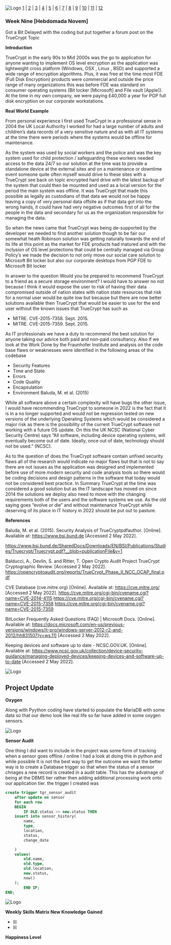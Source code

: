 ![Logo](Images/Logo.png)
[1](/MyPortfolio/SSDCS/Unit01.html) | [2](/MyPortfolio/SSDCS/Unit02.html) | [3](/MyPortfolio/SSDCS/Unit03.html) | [4](/MyPortfolio/SSDCS/Unit04.html) | [5](/MyPortfolio/SSDCS/Unit05.html) | [6](/MyPortfolio/SSDCS/Unit06.html) | [7](/MyPortfolio/SSDCS/Unit07.html) | [8](/MyPortfolio/SSDCS/Unit08.html) | [9](/MyPortfolio/SSDCS/Unit09.html) | [10](/MyPortfolio/SSDCS/Unit10.html) | [11](/MyPortfolio/SSDCS/Unit11.html) | [12](/MyPortfolio/SSDCS/Unit12.html)
### Week Nine [Hebdomada Novem]

Got a Bit Delayed with the coding but put together a forum post on the TrueCrypt Topic

**Introduction**

TrueCrypt in the early 90s to Mid 2000s was the go to application for anyone wanting to implement OS level encryption as the application was lightweight cross platform (Windows, OSX , Linux , BSD) and supported a wide range of encryption algorithms. Plus, it was free at the time most FDE (Full Disk Encryption) products were commercial and outside the price range of many organizations this was before FDE was standard on consumer operating systems (Bit locker [Microsoft] and File vault [Apple]). At the time in my own company, we were paying £40,000 a year for PGP full disk encryption on our corporate workstations.

**Real World Example**

From personal experience I first used TrueCrypt in a professional sense in 2004 the UK Local Authority I worked for had a large number of adults and children’s data records of a very sensitive nature and as with all IT systems at the time there were periods where the systems would be offline for maintenance.

As the system was used by social workers and the police and was the key system used for child protection / safeguarding these workers needed access to the data 24/7 so our solution at the time was to provide a standalone device at the external sites and on a maintenance or downtime event someone quite often myself would drive to these sites with a TrueCrypt see back on topic encrypted hard drive with the latest backup of the system that could then be mounted and used as a local version for the period the main system was offline. It was TrueCrypt that made this possible as legally as custodians of that data we would not be happy leaving a copy of very personal data offsite as if that data got into the wrong hands, it could have had very negative outcomes first of all for the people in the data and secondary for us as the organization responsible for managing the data.

So when the news came that TrueCrypt was being de-supported by the developer we needed to find another solution though to be fair our somewhat heath Robinson solution was getting naturally towards the end of its life at this point as the market for FDE products had matured and with the inclusion of OS level protections that could be centrally managed via Group Policy’s we made the decision to not only move our social care solution to Microsoft Bit locker but also our corporate desktops from PGP FDE to Microsoft Bit locker

In answer to the question Would you be prepared to recommend TrueCrypt to a friend as a secure storage environment? I would have to answer no not because I think it would expose the user to risk of having their data compromised outside of nation states with nation state resources that risk for a normal user would be quite low but because but there are now better solutions available then TrueCrypt that would be easier to use for the end user without the known issues that TrueCrypt has such as

*	MITRE. CVE-2015-7358. Sept. 2015. 
*	MITRE. CVE-2015-7359. Sept. 2015. 

As IT professionals we have a duty to recommend the best solution for anyone taking our advice both paid and non-paid consultancy. Also if we look at the Work Done by the Fraunhofer Institute and analysis on the code base flaws or weaknesses were identified in the following areas of the codebase

*	Security Features 
*	Time and State 
*	Errors
*	Code Quality 
*	Encapsulation 
*	Environment
Baluda, M. et al. (2015)

While all software above a certain complexity will have bugs the other issue, I would have recommending TrueCrypt to someone in 2022 is the fact that it is in a no longer supported and would not be regression tested on new versions of the underlying Operating Systems which would be considered a major risk as there is the possibility of the current TrueCrypt software not working with a future OS update. On this the UK NCSC (National Cyber Security Centre) says “All software, including device operating systems, will eventually become out of date. Ideally, once out of date, technology should not be used.” (NCSC).

As to the question of does the TrueCrypt software contain unfixed security flaws all of the research would indicate no major flaws but that is not to say there are not issues as the application was designed and implemented before use of more modern security and code analysis tools so there would be coding decisions and design patterns in the software that today would not be considered best practice.
In Summary TrueCrypt at the time was considered a good solution but as the IT landscape has moved on since 2014 the solutions we deploy also need to move with the changing requirements both of the users and the software systems we use. As the old saying goes “evolve or die” and without maintenance TrueCrypt while deserving of its place in IT history in 2022 should be put out to pasture.

**References** 

Baluda, M. et al. (2015). Security Analysis of TrueCryptpdfauthor. [Online]. Available at: https://www.bsi.bund.de [Accessed 2 May 2022].

https://www.bsi.bund.de/SharedDocs/Downloads/EN/BSI/Publications/Studies/Truecrypt/Truecrypt.pdf?__blob=publicationFile&v=1

Balducci, A., Devlin, S. and Ritter, T. Open Crypto Audit Project TrueCrypt Cryptographic Review. [Accessed 2 May 2022]. https://opencryptoaudit.org/reports/TrueCrypt_Phase_II_NCC_OCAP_final.pdf

 CVE Database (cve.mitre.org) [Online]. Available at: https://cve.mitre.org/ [Accessed 2 May 2022].
https://cve.mitre.org/cgi-bin/cvename.cgi?name=CVE-2014-4115
https://cve.mitre.org/cgi-bin/cvename.cgi?name=CVE-2015-7358
https://cve.mitre.org/cgi-bin/cvename.cgi?name=CVE-2015-7359

BitLocker Frequently Asked Questions (FAQ) | Microsoft Docs. [Online]. Available at: https://docs.microsoft.com/en-us/previous-versions/windows/it-pro/windows-server-2012-r2-and-2012/hh831507(v=ws.11) [Accessed 2 May 2022].

Keeping devices and software up to date - NCSC.GOV.UK. [Online]. Available at: https://www.ncsc.gov.uk/collection/device-security-guidance/managing-deployed-devices/keeping-devices-and-software-up-to-date [Accessed 2 May 2022].

![Logo](Images/Outh.drawio.png)

## Project Update

**Oxygen**

Along with Pyython coding have started to populate the MariaDB with some data so that our demo look like real life so far have added in some oxygen sensors.

![Logo](Images/Oxygen.png)

**Sensor Audit**

One thing I did want to include in the project was some form of tracking when a sensor goes offline / online I had a look at doing this in python and while possible It is not the best way to get the outcome we want the better way is to create a Database trigger so that when the status of a sensor chnages a new record is created in a audit table. This has the advatnage of being at the DBMS tier rather then adding additional processing work onto our application tier. the trigger I created was

```sql
create trigger tgr_sensor_audit
    after update on sensor
    for each row
    BEGIN
        IF OLD.status <> new.status THEN
    insert into sensor_history(
        name,
        type,
        location,
        status,
        change_date

    )
    values(
        old.name,
        old.type,
        old.location,
        new.status,
        now()
    );
        END IF;
END; 
```

![Logo](Images/Trigger.png)

**Weekly Skills Matrix New Knowledge Gained**

- [x] 
- [x] 

**Happiness Level**
